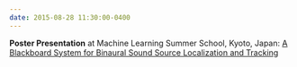 ```yaml
---
date: 2015-08-28 11:30:00-0400
---
```


<b>Poster Presentation</b> at Machine Learning Summer School, Kyoto, Japan: <a href="{{ '/assets/pdf/poster/mlss-2015.pdf' | prepend: site.baseurl }}" target="_blank">A Blackboard System for Binaural Sound
Source Localization and Tracking</a>
